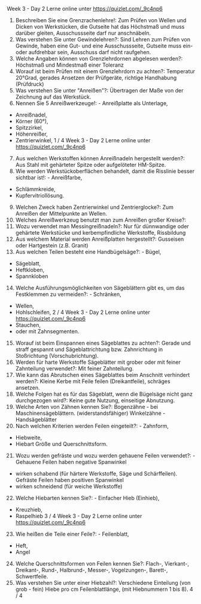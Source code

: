 Week 3 - Day 2
Lerne online unter https://quizlet.com/_9c4np6
1. Beschreiben Sie eine Grenzrachenlehre!: Zum Prüfen von Wellen und Dicken
von Werkstücken, die Gutseite hat das Höchstmaß und muss darüber gleiten,
Ausschussseite darf nur anschnäbeln.
2. Was verstehen Sie unter Gewindelehren?: Sind Lehren zum Prüfen von
Gewinde, haben eine Gut- und eine Ausschussseite, Gutseite muss ein- oder
aufdrehbar sein, Ausschuss darf nicht raufgehen.
3. Welche Angaben können von Grenzlehrdornen abgelesen werden?: Höchstmaß und Mindestmaß einer Toleranz
4. Worauf ist beim Prüfen mit einem Grenzlehrdorn zu achten?: Temperatur
20°Grad,
gerades Ansetzen der Prüfgeräte,
richtige Handhabung (Prüfdruck)
5. Was verstehen Sie unter "Anreißen"?: Übertragen der Maße von der Zeichnung auf das Werkstück.
6. Nennen Sie 5 Anreißwerkzeuge!: - Anreißplatte als Unterlage,
- Anreißnadel,
- Körner (60°),
- Spitzzirkel,
- Höhenreißer,
- Zentrierwinkel,
1 / 4
Week 3 - Day 2
Lerne online unter https://quizlet.com/_9c4np6
7. Aus welchen Werkstoffen können Anreißnadeln hergestellt werden?: Aus
Stahl mit gehärteter Spitze oder
aufgelöteter HM-Spitze.
8. Wie werden Werkstückoberflächen behandelt, damit die Risslinie besser
sichtbar ist!: - Anreißfarbe,
- Schlämmkreide,
- Kupfervitriollösung.
9. Welchen Zweck haben Zentrierwinkel und Zentrierglocke?: Zum Anreißen
der Mittelpunkte an Wellen.
10. Welches Anreißwerkzeug benutzt man zum Anreißen großer Kreise?:
11. Wozu verwendet man Messingreißnadeln?: Nur für dünnwandige oder
gehärtete Werkstücke und kerbempfindliche Werkstoffe, Rissbildung
12. Aus welchem Material werden Anreißplatten hergestellt?: Gusseisen oder
Hartgestein (z.B. Granit)
13. Aus welchen Teilen besteht eine Handbügelsäge?: - Bügel,
- Sägeblatt,
- Heftkloben,
- Spannkloben
14. Welche Ausführungsmöglichkeiten von Sägeblättern gibt es, um das
Festklemmen zu vermeiden?: - Schränken,
- Wellen,
- Hohlschleifen,
2 / 4
Week 3 - Day 2
Lerne online unter https://quizlet.com/_9c4np6
- Stauchen,
- oder mit Zahnsegmenten.
15. Worauf ist beim Einspannen eines Sägeblattes zu achten?: Gerade
und straff gespannt und Sägeblattrichtung bzw. Zahnrichtung in Stoßrichtung
(Vorschubrichtung).
16. Werden für harte Werkstoffe Sägeblätter mit grober oder mit feiner Zahnteilung verwendet?: Mit feiner Zahnteilung.
17. Wie kann das Abrutschen eines Sägeblattes beim Anschnitt verhindert
werden?: Kleine Kerbe mit Feile feilen (Dreikantfeile), schräges ansetzen.
18. Welche Folgen hat es für das Sägeblatt, wenn die Bügelsäge nicht ganz
durchgezogen wird?: Keine gute Nutzung, einseitige Abnutzung.
19. Welche Arten von Zähnen kennen Sie?: Bogenzähne - bei Maschinensägeblättern. (widerstandsfähiger)
Winkelzähne - Handsägeblätter
20. Nach welchen Kriterien werden Feilen eingeteilt?: - Zahnform,
- Hiebweite,
- Hiebart Größe und Querschnittsform.
21. Wozu werden gefräste und wozu werden gehauene Feilen verwendet?: -
Gehauene Feilen haben negative Spanwinkel
- wirken schabend (für härtere Werkstoffe, Säge und Schärffeilen).
Gefräste Feilen haben positiven Spanwinkel
- wirken schneidend (für weiche Werkstoffe)
22. Welche Hiebarten kennen Sie?: - Einfacher Hieb (Einhieb),
- Kreuzhieb,
- Raspelhieb
3 / 4
Week 3 - Day 2
Lerne online unter https://quizlet.com/_9c4np6
23. Wie heißen die Teile einer Feile?: - Feilenblatt,
- Heft,
- Angel
24. Welche Querschnittsformen von Feilen kennen Sie?: Flach-,
Vierkant-,
Dreikant-,
Rund-,
Halbrund-,
Messer-,
Vogelzungen-,
Barett-,
Schwertfeile.
25. Was verstehen Sie unter einer Hiebzahl?: Verschiedene Einteilung (von
grob - fein)
Hiebe pro cm Feilenblattlänge,
(mit Hiebnummern 1 bis 8).
4 / 4
